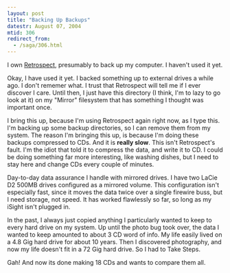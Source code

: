 ```yaml
---
layout: post
title: "Backing Up Backups"
datestr: August 07, 2004
mtid: 306
redirect_from:
  - /saga/306.html
---
```


I own [Retrospect](http://www.dantz.com/en/products/macpersonal.dtml "Dantz Retrospect"),
presumably to back up my computer.  I haven't used it yet.

Okay, I have used it yet.  I backed something up to external drives a while ago.
I don't rememer what.  I trust that Retrospect will tell me if I ever discover I care.
Until then, I just have this directory (I think, I'm to lazy to go look at it) on my
"Mirror" filesystem that has something I thought was important once.

I bring this up, because I'm using Retrospect again right now, as I type this.  I'm backing
up some backup directories, so I can remove them from my system.  The reason I'm bringing
this up, is because I'm doing these backups compressed to CDs.  And it is **really slow**.
This isn't Retrospect's fault. I'm the idiot that told it to compress the data, and write
it to CD.  I could be doing something far more interesting, like washing dishes, but I
need to stay here and change CDs every couple of minutes.

Day-to-day data assurance I handle with mirrored drives.  I have two LaCie D2 500MB drives
configured as a mirrored volume.  This configuration isn't especially fast, since it moves
the data twice over a single firewire buss, but I need storage, not speed.  It has worked
flawlessly so far, so long as my iSight isn't plugged in.

In the past, I always just copied anything I particularly wanted to keep to every hard
drive on my system.  Up until the photo bug took over, the data I wanted to keep amounted
to about 3 CD word of info.  My life easily lived on a 4.8 Gig hard drive for about 10
years.  Then I discovered photography, and now my life doesn't fit in a 72 Gig hard drive.
So I had to Take Steps.

Gah!  And now its done making 18 CDs and wants to compare them all.


